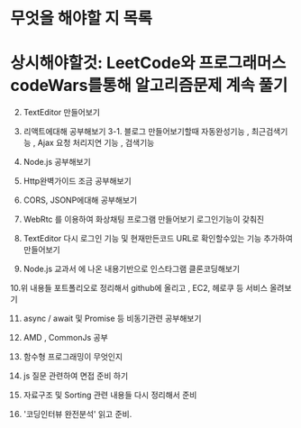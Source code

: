 # 무엇을 해야할 지 목록
# 상시해야할것: LeetCode와 프로그래머스 codeWars를통해 알고리즘문제 계속 풀기

2. TextEditor 만들어보기

3. 리액트에대해 공부해보기
3-1. 블로그 만들어보기할때 자동완성기능 , 최근검색기능 , Ajax 요청 처리지연 기능 , 검색기능

4. Node.js 공부해보기

5. Http완벽가이드 조금 공부해보기

6. CORS, JSONP에대해 공부해보기

7. WebRtc 를 이용하여 화상채팅 프로그램 만들어보기
  로그인기능이 갖춰진
  
8. TextEditor 다시 로그인 기능 및 현재만든코드 URL로 확인할수있는 기능 추가하여 만들어보기

9. Node.js 교과서 에 나온 내용기반으로 인스타그램 클론코딩해보기

10.위 내용들 포트폴리오로 정리해서 github에 올리고 , EC2, 헤로쿠 등 서비스 올려보기

11. async / await 및 Promise 등 비동기관련 공부해보기

15. AMD , CommonJs 공부

17. 함수형 프로그래밍이 무엇인지 

12. js 질문 관련하여 면접 준비 하기

13. 자료구조 및 Sorting 관련 내용들 다시 정리해서 준비

14. '코딩인터뷰 완전분석' 읽고 준비.

